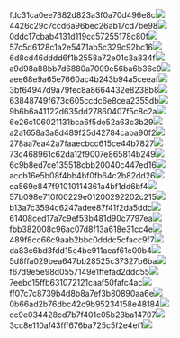 fdc31ca0ee7882d823a3f0a70d496e8c<img  src="https://img.alicdn.com/bao/uploaded/i3/2639837995/TB2me9npIj_B1NjSZFHXXaDWpXa_!!2639837995.jpg_160x160.jpg">
4426c29c7ccd6a96bec26ab17cd7be98<img  src="https://img.alicdn.com/bao/uploaded/i4/2639837995/O1CN0128vl03pVszyGMqJ_!!2639837995.jpg_160x160.jpg">
0ddc17cbab4131d119cc57255178c80f<img  src="https://img.alicdn.com/bao/uploaded/i1/2639837995/O1CN0128vl0KHRyAexEmp_!!2639837995.jpg_160x160.jpg">
57c5d6128c1a2e5471ab5c329c92bc16<img  src="https://img.alicdn.com/bao/uploaded/i3/2639837995/O1CN0128vl0EHQKbxN3lK_!!2639837995.jpg_160x160.jpg">
6d8cd46dddd6f1b2558a72e01c3a834f<img  src="https://img.alicdn.com/bao/uploaded/i2/2639837995/O1CN0128vl0Ih2dy6u3Fm_!!2639837995.jpg_160x160.jpg">
a9d98a88bb7d6880a7009e56ba6b36c9<img  src="https://img.alicdn.com/bao/uploaded/i2/2639837995/TB2mEA3prZnBKNjSZFGXXbt3FXa_!!2639837995.jpg_160x160.jpg">
aee68e9a65e7660ac4b243b94a5ceeaf<img  src="https://img.alicdn.com/bao/uploaded/i3/2639837995/TB2Z4ECncj_B1NjSZFHXXaDWpXa_!!2639837995.jpg_160x160.jpg">
3bf64947d9a79fec8a8664432e8238b8<img  src="https://img.alicdn.com/bao/uploaded/i4/2639837995/O1CN0128vl0crlIuBjuDl_!!2639837995.jpg_160x160.jpg">
63848749f673c605ccdc6e8cea2355db<img  src="https://img.alicdn.com/bao/uploaded/i1/2639837995/O1CN0128vl0Y8l0ANbkeI_!!2639837995.jpg_160x160.jpg">
9b6b6a41122d635dd27860407f5c8c2a<img  src="https://img.alicdn.com/bao/uploaded/i4/2639837995/O1CN0128vl0WN9kjPa3ZD_!!2639837995.jpg_160x160.jpg">
6e26c106021131bca6f5de52a63c3b29<img  src="https://img.alicdn.com/bao/uploaded/i3/2639837995/O1CN0128vl01xAQZlViQ5_!!2639837995.jpg_160x160.jpg">
a2a1658a3a8d489f25d42784caba90f2<img  src="https://img.alicdn.com/bao/uploaded/i4/2639837995/O1CN0128vl0FocLMl3t6j_!!2639837995.jpg_160x160.jpg">
278aa7ea42a7faaecbcc615ce44b7827<img  src="https://img.alicdn.com/imgextra/i3/2639837995/O1CN0128vl0iZrQC8kvty_!!2639837995.jpg">
73c468961c62da12f9007e865814b249<img  src="https://img.alicdn.com/imgextra/i1/2639837995/O1CN0128vl0il8yTRU400_!!2639837995.jpg">
6c9b8ed7ce135518cbb20040c447ed16<img  src="https://img.alicdn.com/imgextra/i4/2639837995/O1CN0128vl0jKqSupb7cv_!!2639837995.jpg">
accb16e5b08f4bb4bf0fb64c2b82dd26<img  src="https://img.alicdn.com/imgextra/i4/2639837995/O1CN0128vl0geoqL2bTFp_!!2639837995.jpg">
ea569e847f91010114361a4bf1dd6bf4<img  src="https://img.alicdn.com/imgextra/i1/2639837995/O1CN0128vl0iT03cEjFOE_!!2639837995.jpg">
57b098e710f00229e01200292202c215<img  src="https://img.alicdn.com/imgextra/i4/2639837995/O1CN0128vl0iZq9D09EM3_!!2639837995.jpg">
b13a7c3594c6247adee87f41f2da5ddc<img  src="https://img.alicdn.com/imgextra/i1/2639837995/O1CN0128vl0il7dPQJx1V_!!2639837995.jpg">
61408ced17a7c9ef53b481d90c7797ea<img  src="https://img.alicdn.com/imgextra/i2/2639837995/O1CN0128vl0hTcOH4mvrf_!!2639837995.jpg">
fbb382008c96ac07d8f13a618e31cc4e<img  src="https://img.alicdn.com/imgextra/i1/2639837995/O1CN0128vl0hwYdLSjZfC_!!2639837995.jpg">
489f8cc66c9aab2bbc0dddc5cfacc9f7<img  src="https://img.alicdn.com/imgextra/i2/2639837995/O1CN0128vl0k7tWzZtGHO_!!2639837995.jpg">
da83c6bd3fdd15e4be911aeaf61e00b4<img  src="https://img.alicdn.com/imgextra/i3/2639837995/O1CN0128vl0injjVejnyk_!!2639837995.jpg">
5d8ffa029bea647bb28525c37327b6ba<img  src="https://img.alicdn.com/imgextra/i2/2639837995/O1CN0128vl0hwZVMuUDku_!!2639837995.jpg">
f67d9e5e98d0557149e1ffefad2ddd55<img  src="https://img.alicdn.com/imgextra/i1/2639837995/O1CN0128vl0il92cZd30Z_!!2639837995.jpg">
7eebc15ffb631072121caaf50fafc4ac<img  src="https://img.alicdn.com/imgextra/i1/2639837995/O1CN0128vl0k7tGMuSXJ6_!!2639837995.jpg">
ff07c7c8739b4d8b8a7ef3b80890aa6e<img  src="https://img.alicdn.com/imgextra/i2/2639837995/O1CN0128vl0hTbFcENsDE_!!2639837995.jpg">
0b66ad2b76dbc42c9b95234158e48184<img  src="https://img.alicdn.com/imgextra/i4/2639837995/O1CN0128vl0iEq4NtrE2G_!!2639837995.jpg">
cc9e034428cd7b7f401c05b23ba14707<img  src="https://img.alicdn.com/imgextra/i1/2639837995/O1CN0128vl0k7svbuIA1T_!!2639837995.jpg">
3cc8e110af43fff676ba725c5f2e4ef1<img  src="https://img.alicdn.com/imgextra/i2/2639837995/O1CN0128vl0jKoJxJvNTC_!!2639837995.jpg">
